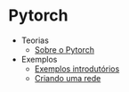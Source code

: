 # Pytorch

- Teorias
    - [Sobre o Pytorch](about.md)
- Exemplos
    - [Exemplos introdutórios](ex-intro.md)
    - [Criando uma rede](ex-01.md)
